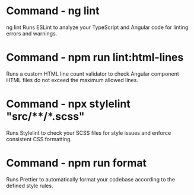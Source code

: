 # Command -  ng lint
ng lint	Runs ESLint to analyze your TypeScript and Angular code for linting errors and warnings.

# Command - npm run lint:html-lines 
Runs a custom HTML line count validator to check Angular component HTML files do not exceed the maximum allowed lines.


# Command - npx stylelint "src/**/*.scss"
Runs Stylelint to check your SCSS files for style issues and enforce consistent CSS formatting.

# Command - npm run format
Runs Prettier to automatically format your codebase according to the defined style rules.

